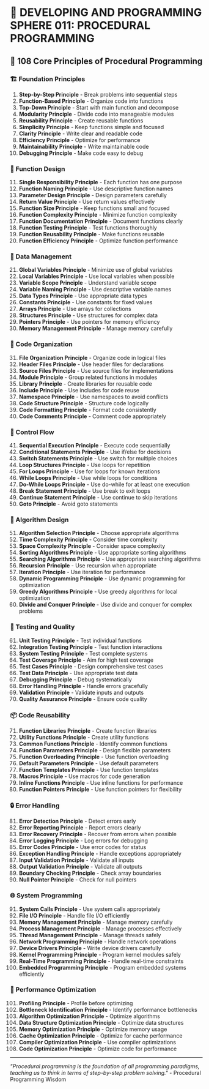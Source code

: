 # 🌟 DEVELOPING AND PROGRAMMING SPHERE 011: PROCEDURAL PROGRAMMING

## 🔧 108 Core Principles of Procedural Programming

### 🏗️ Foundation Principles

1. **Step-by-Step Principle** - Break problems into sequential steps
2. **Function-Based Principle** - Organize code into functions
3. **Top-Down Principle** - Start with main function and decompose
4. **Modularity Principle** - Divide code into manageable modules
5. **Reusability Principle** - Create reusable functions
6. **Simplicity Principle** - Keep functions simple and focused
7. **Clarity Principle** - Write clear and readable code
8. **Efficiency Principle** - Optimize for performance
9. **Maintainability Principle** - Write maintainable code
10. **Debugging Principle** - Make code easy to debug

### 🎯 Function Design

11. **Single Responsibility Principle** - Each function has one purpose
12. **Function Naming Principle** - Use descriptive function names
13. **Parameter Design Principle** - Design parameters carefully
14. **Return Value Principle** - Use return values effectively
15. **Function Size Principle** - Keep functions small and focused
16. **Function Complexity Principle** - Minimize function complexity
17. **Function Documentation Principle** - Document functions clearly
18. **Function Testing Principle** - Test functions thoroughly
19. **Function Reusability Principle** - Make functions reusable
20. **Function Efficiency Principle** - Optimize function performance

### 🧮 Data Management

21. **Global Variables Principle** - Minimize use of global variables
22. **Local Variables Principle** - Use local variables when possible
23. **Variable Scope Principle** - Understand variable scope
24. **Variable Naming Principle** - Use descriptive variable names
25. **Data Types Principle** - Use appropriate data types
26. **Constants Principle** - Use constants for fixed values
27. **Arrays Principle** - Use arrays for collections
28. **Structures Principle** - Use structures for complex data
29. **Pointers Principle** - Use pointers for memory efficiency
30. **Memory Management Principle** - Manage memory carefully

### 🎨 Code Organization

31. **File Organization Principle** - Organize code in logical files
32. **Header Files Principle** - Use header files for declarations
33. **Source Files Principle** - Use source files for implementations
34. **Module Principle** - Group related functions in modules
35. **Library Principle** - Create libraries for reusable code
36. **Include Principle** - Use includes for code reuse
37. **Namespace Principle** - Use namespaces to avoid conflicts
38. **Code Structure Principle** - Structure code logically
39. **Code Formatting Principle** - Format code consistently
40. **Code Comments Principle** - Comment code appropriately

### 🔧 Control Flow

41. **Sequential Execution Principle** - Execute code sequentially
42. **Conditional Statements Principle** - Use if/else for decisions
43. **Switch Statements Principle** - Use switch for multiple choices
44. **Loop Structures Principle** - Use loops for repetition
45. **For Loops Principle** - Use for loops for known iterations
46. **While Loops Principle** - Use while loops for conditions
47. **Do-While Loops Principle** - Use do-while for at least one execution
48. **Break Statement Principle** - Use break to exit loops
49. **Continue Statement Principle** - Use continue to skip iterations
50. **Goto Principle** - Avoid goto statements

### 🚀 Algorithm Design

51. **Algorithm Selection Principle** - Choose appropriate algorithms
52. **Time Complexity Principle** - Consider time complexity
53. **Space Complexity Principle** - Consider space complexity
54. **Sorting Algorithms Principle** - Use appropriate sorting algorithms
55. **Searching Algorithms Principle** - Use appropriate searching algorithms
56. **Recursion Principle** - Use recursion when appropriate
57. **Iteration Principle** - Use iteration for performance
58. **Dynamic Programming Principle** - Use dynamic programming for optimization
59. **Greedy Algorithms Principle** - Use greedy algorithms for local optimization
60. **Divide and Conquer Principle** - Use divide and conquer for complex problems

### 🧪 Testing and Quality

61. **Unit Testing Principle** - Test individual functions
62. **Integration Testing Principle** - Test function interactions
63. **System Testing Principle** - Test complete systems
64. **Test Coverage Principle** - Aim for high test coverage
65. **Test Cases Principle** - Design comprehensive test cases
66. **Test Data Principle** - Use appropriate test data
67. **Debugging Principle** - Debug systematically
68. **Error Handling Principle** - Handle errors gracefully
69. **Validation Principle** - Validate inputs and outputs
70. **Quality Assurance Principle** - Ensure code quality

### 📦 Code Reusability

71. **Function Libraries Principle** - Create function libraries
72. **Utility Functions Principle** - Create utility functions
73. **Common Functions Principle** - Identify common functions
74. **Function Parameters Principle** - Design flexible parameters
75. **Function Overloading Principle** - Use function overloading
76. **Default Parameters Principle** - Use default parameters
77. **Function Templates Principle** - Use function templates
78. **Macros Principle** - Use macros for code generation
79. **Inline Functions Principle** - Use inline functions for performance
80. **Function Pointers Principle** - Use function pointers for flexibility

### 🔒 Error Handling

81. **Error Detection Principle** - Detect errors early
82. **Error Reporting Principle** - Report errors clearly
83. **Error Recovery Principle** - Recover from errors when possible
84. **Error Logging Principle** - Log errors for debugging
85. **Error Codes Principle** - Use error codes for status
86. **Exception Handling Principle** - Handle exceptions appropriately
87. **Input Validation Principle** - Validate all inputs
88. **Output Validation Principle** - Validate all outputs
89. **Boundary Checking Principle** - Check array boundaries
90. **Null Pointer Principle** - Check for null pointers

### 🌐 System Programming

91. **System Calls Principle** - Use system calls appropriately
92. **File I/O Principle** - Handle file I/O efficiently
93. **Memory Management Principle** - Manage memory carefully
94. **Process Management Principle** - Manage processes effectively
95. **Thread Management Principle** - Manage threads safely
96. **Network Programming Principle** - Handle network operations
97. **Device Drivers Principle** - Write device drivers carefully
98. **Kernel Programming Principle** - Program kernel modules safely
99. **Real-Time Programming Principle** - Handle real-time constraints
100. **Embedded Programming Principle** - Program embedded systems efficiently

### 🚀 Performance Optimization

101. **Profiling Principle** - Profile before optimizing
102. **Bottleneck Identification Principle** - Identify performance bottlenecks
103. **Algorithm Optimization Principle** - Optimize algorithms
104. **Data Structure Optimization Principle** - Optimize data structures
105. **Memory Optimization Principle** - Optimize memory usage
106. **Cache Optimization Principle** - Optimize for cache performance
107. **Compiler Optimization Principle** - Use compiler optimizations
108. **Code Optimization Principle** - Optimize code for performance

---

*"Procedural programming is the foundation of all programming paradigms, teaching us to think in terms of step-by-step problem solving."* - Procedural Programming Wisdom


